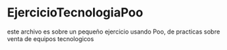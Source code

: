 # EjercicioTecnologiaPoo

este archivo es sobre un pequeño ejercicio usando Poo, de practicas sobre venta de equipos tecnologicos
